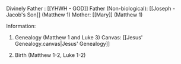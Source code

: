 Divinely Father : [[YHWH - GOD]]
Father (Non-biological): [[Joseph - Jacob's Son]] (Matthew 1)
Mother: [[Mary]] (Matthew 1)

Information:
1) Genealogy (Matthew 1 and Luke 3)
Canvas: [[Jesus' Genealogy.canvas|Jesus' Genealogy]]

2) Birth (Matthew 1-2, Luke 1-2)
